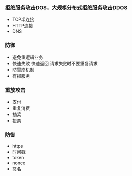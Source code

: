 ### 拒绝服务攻击DOS，大规模分布式拒绝服务攻击DDOS

- TCP半连接
- HTTP连接
- DNS

### 防御

- 避免重逻辑业务
- 快速失败 快速返回 请求失败时不要重复请求
- 防雪崩机制
- 有损服务

### 重放攻击

- 支付
- 重复消费
- 抽奖
- 投票

### 防御

- https
- 时间戳
- token
- nonce
- 签名